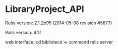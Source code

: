 LibraryProject_API
==================

 Ruby version: 2.1.2p95 (2014-05-08 revision 45877)
 
 Rails version: 4.1.1
 
 web interface: cd biblioteca -> command rails server
